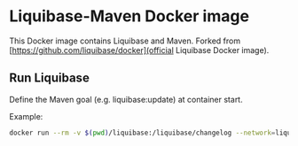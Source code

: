 # Liquibase-Maven Docker image

This Docker image contains Liquibase and Maven.
Forked from [https://github.com/liquibase/docker](official Liquibase Docker image).

## Run Liquibase

Define the Maven goal (e.g. liquibase:update) at container start.

Example:

```sh
docker run --rm -v $(pwd)/liquibase:/liquibase/changelog --network=liquibase-demo --workdir="/liquibase/changelog" liquibase_maven liquibase:update
```
